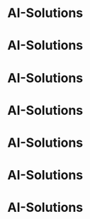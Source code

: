 # AI-Solutions
# AI-Solutions
# AI-Solutions
# AI-Solutions
# AI-Solutions
# AI-Solutions
# AI-Solutions
